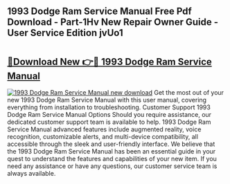 ## 1993 Dodge Ram Service Manual Free Pdf Download - Part-1Hv New Repair Owner Guide - User Service Edition jvUo1

# <h2><a href="http://bc31273.oget.top/?id=1993+Dodge+Ram+Service+Manual">🔗Download New 👉🔴 1993 Dodge Ram Service Manual</a></h2>

[![1993 Dodge Ram Service Manual new download](https://i.imgur.com/5g1atiW.png)](http://bc31273.oget.top/?id=1993+Dodge+Ram+Service+Manual)
Get the most out of your new 1993 Dodge Ram Service Manual with this user manual, covering everything from installation to troubleshooting. Customer Support 1993 Dodge Ram Service Manual Options Should you require assistance, our dedicated customer support team is available to help. 1993 Dodge Ram Service Manual advanced features include augmented reality, voice recognition, customizable alerts, and multi-device compatibility, all accessible through the sleek and user-friendly interface. We believe that the 1993 Dodge Ram Service Manual has been an essential guide in your quest to understand the features and capabilities of your new item. If you need any assistance or have any questions, our customer service team is always available.

